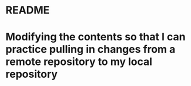 # README #
# Modifying the contents so that I can practice pulling in changes from a remote repository to my local repository #
